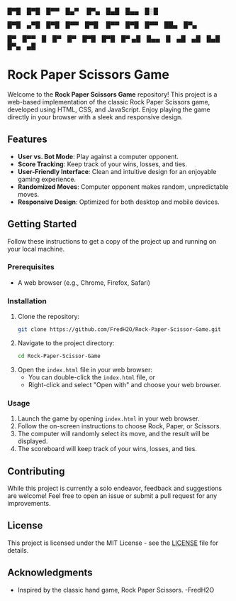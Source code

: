 █▀█ █▀█ █▀▀ █▄▀ 
█▀▄ █▄█ █▄▄ █░█

█▀█ ▄▀█ █▀█ █▀▀ █▀█ 
█▀▀ █▀█ █▀▀ ██▄ █▀▄

█▀ █▀▀ █ █▀ █▀ █▀█ █▀█ █▀
▄█ █▄▄ █ ▄█ ▄█ █▄█ █▀▄ ▄█

# Rock Paper Scissors Game

Welcome to the **Rock Paper Scissors Game** repository! This project is a web-based implementation of the classic Rock Paper Scissors game, developed using HTML, CSS, and JavaScript. Enjoy playing the game directly in your browser with a sleek and responsive design.

## Features

- **User vs. Bot Mode**: Play against a computer opponent.
- **Score Tracking**: Keep track of your wins, losses, and ties.
- **User-Friendly Interface**: Clean and intuitive design for an enjoyable gaming experience.
- **Randomized Moves**: Computer opponent makes random, unpredictable moves.
- **Responsive Design**: Optimized for both desktop and mobile devices.

## Getting Started

Follow these instructions to get a copy of the project up and running on your local machine.

### Prerequisites

- A web browser (e.g., Chrome, Firefox, Safari)

### Installation

1. Clone the repository:
   ```sh
   git clone https://github.com/FredH2O/Rock-Paper-Scissor-Game.git
   ```
2. Navigate to the project directory:
   ```sh
   cd Rock-Paper-Scissor-Game
   ```
3. Open the `index.html` file in your web browser:
   - You can double-click the `index.html` file, or
   - Right-click and select "Open with" and choose your web browser.

### Usage

1. Launch the game by opening `index.html` in your web browser.
2. Follow the on-screen instructions to choose Rock, Paper, or Scissors.
3. The computer will randomly select its move, and the result will be displayed.
4. The scoreboard will keep track of your wins, losses, and ties.

## Contributing

While this project is currently a solo endeavor, feedback and suggestions are welcome! Feel free to open an issue or submit a pull request for any improvements.

## License

This project is licensed under the MIT License - see the [LICENSE](LICENSE) file for details.

## Acknowledgments

- Inspired by the classic hand game, Rock Paper Scissors.
  -FredH2O
